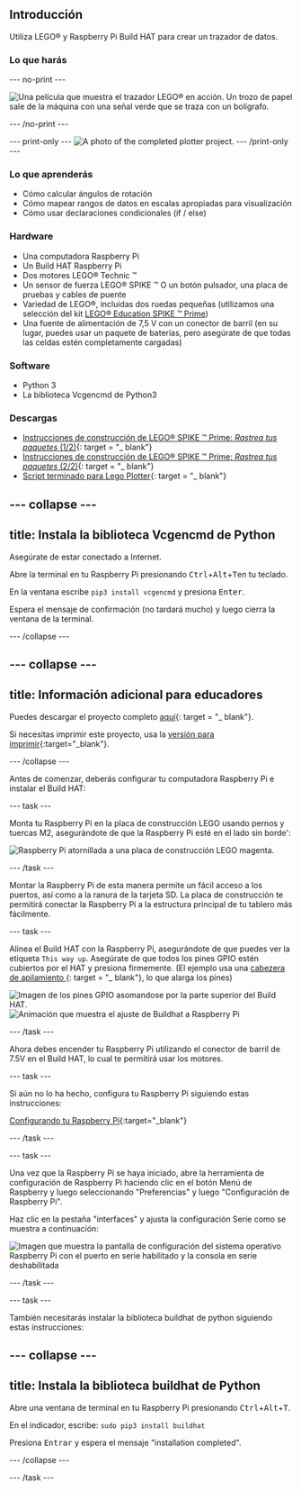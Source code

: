 ## Introducción

Utiliza LEGO® y Raspberry Pi Build HAT para crear un trazador de datos.

### Lo que harás

--- no-print ---

![Una película que muestra el trazador LEGO® en acción. Un trozo de papel sale de la máquina con una señal verde que se traza con un bolígrafo.](images/plotter_demo.gif)

--- /no-print ---

--- print-only --- ![A photo of the completed plotter project.](images/completed.jpg) --- /print-only ---

### Lo que aprenderás

+ Cómo calcular ángulos de rotación
+ Cómo mapear rangos de datos en escalas apropiadas para visualización
+ Cómo usar declaraciones condicionales (if / else)

### Hardware

+ Una computadora Raspberry Pi
+ Un Build HAT Raspberry Pi
+ Dos motores LEGO® Technic ™
+ Un sensor de fuerza LEGO® SPIKE ™ O un botón pulsador, una placa de pruebas y cables de puente
+ Variedad de LEGO®, incluidas dos ruedas pequeñas (utilizamos una selección del kit [LEGO® Education SPIKE ™ Prime](https://education.lego.com/en-gb/product/spike-prime))
+ Una fuente de alimentación de 7,5 V con un conector de barril (en su lugar, puedes usar un paquete de baterías, pero asegúrate de que todas las celdas estén completamente cargadas)

### Software

+ Python 3
+ La biblioteca Vcgencmd de Python3

### Descargas

+ [Instrucciones de construcción de LEGO® SPIKE ™ Prime: *Rastrea tus paquetes* (1/2)](https://le-www-live-s.legocdn.com/sc/media/lessons/prime/pdf/building-instructions/track-your-packages-bi-pdf-book1of2-05883f81fed73ac3738781d084e0d4e2.pdf){: target = "_ blank"}
+ [Instrucciones de construcción de LEGO® SPIKE ™ Prime: *Rastrea tus paquetes* (2/2)](https://le-www-live-s.legocdn.com/sc/media/lessons/prime/pdf/building-instructions/track-your-packages-bi-pdf-book2of2-80dc3c8c61ec2d2ffa785b688326ef74.pdf){: target = "_ blank"}
+ [Script terminado para Lego Plotter](http://rpf.io/p/en/lego-plotter-go){: target = "_ blank"}

--- collapse ---
---
title: Instala la biblioteca Vcgencmd de Python
---

Asegúrate de estar conectado a Internet.

Abre la terminal en tu Raspberry Pi presionando <kbd>Ctrl</kbd>+<kbd>Alt</kbd>+<kbd>T</kbd>en tu teclado.

En la ventana escribe `pip3 install vcgencmd` y presiona <kbd>Enter</kbd>.

Espera el mensaje de confirmación (no tardará mucho) y luego cierra la ventana de la terminal.

--- /collapse ---

--- collapse ---
---
title: Información adicional para educadores
---

Puedes descargar el proyecto completo [aquí](http://rpf.io/p/en/projectName-get){: target = "_ blank"}.

Si necesitas imprimir este proyecto, usa la [versión para imprimir](https://projects.raspberrypi.org/en/projects/projectName/print){:target="_blank"}.

--- /collapse ---

Antes de comenzar, deberás configurar tu computadora Raspberry Pi e instalar el Build HAT:

--- task ---

Monta tu Raspberry Pi en la placa de construcción LEGO usando pernos y tuercas M2, asegurándote de que la Raspberry Pi esté en el lado sin borde':

 ![Raspberry Pi atornillada a una placa de construcción LEGO magenta.](images/build_11.jpg)

--- /task ---

Montar la Raspberry Pi de esta manera permite un fácil acceso a los puertos, así como a la ranura de la tarjeta SD. La placa de construcción te permitirá conectar la Raspberry Pi a la estructura principal de tu tablero más fácilmente.

--- task ---

Alinea el Build HAT con la Raspberry Pi, asegurándote de que puedes ver la etiqueta `This way up`. Asegúrate de que todos los pines GPIO estén cubiertos por el HAT y presiona firmemente. (El ejemplo usa una [cabezera de apilamiento ](https://www.adafruit.com/product/2223){: target = "_ blank"}, lo que alarga los pines)

![Imagen de los pines GPIO asomandose por la parte superior del Build HAT.](images/build_15.jpg) ![Animación que muestra el ajuste de Buildhat a Raspberry Pi](images/haton.gif)

--- /task ---

Ahora debes encender tu Raspberry Pi utilizando el conector de barril de 7.5V en el Build HAT, lo cual te permitirá usar los motores.

--- task ---

Si aún no lo ha hecho, configura tu Raspberry Pi siguiendo estas instrucciones:

[Configurando tu Raspberry Pi](https://projects.raspberrypi.org/en/projects/raspberry-pi-setting-up){:target="_blank"}

--- /task ---

--- task ---

Una vez que la Raspberry Pi se haya iniciado, abre la herramienta de configuración de Raspberry Pi haciendo clic en el botón Menú de Raspberry y luego seleccionando "Preferencias" y luego "Configuración de Raspberry Pi".

Haz clic en la pestaña "interfaces" y ajusta la configuración Serie como se muestra a continuación:

![Imagen que muestra la pantalla de configuración del sistema operativo Raspberry Pi con el puerto en serie habilitado y la consola en serie deshabilitada](images/configshot.jpg)

--- /task ---

--- task ---

También necesitarás instalar la biblioteca buildhat de python siguiendo estas instrucciones:

--- collapse ---
---
title: Instala la biblioteca buildhat de Python
---

Abre una ventana de terminal en tu Raspberry Pi presionando <kbd>Ctrl</kbd>+<kbd>Alt</kbd>+<kbd>T</kbd>.

En el indicador, escribe: `sudo pip3 install buildhat`

Presiona <kbd>Entrar</kbd> y espera el mensaje "installation completed".

--- /collapse ---

--- /task ---
